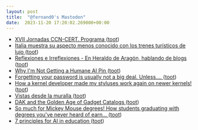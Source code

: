 ```yaml
---
layout: post
title:  "@fernand0's Mastodon"
date:  2023-11-20 17:20:02.269000+00:00
---
```

*  [XVII Jornadas CCN-CERT. Programa   ](https://jornadas.ccn-cert.cni.es/es/programa/xvii-jornadas-ccn-cert) ([toot](https://mastodon.social/@fernand0/111444020562693582))
*  [Italia muestra su aspecto menos conocido con los trenes turísticos de lujo ](https://www.expreso.info/noticias/transporte/97368_italia_muestra_su_aspecto_menos_conocido_con_los_trenes_turisticos_d) ([toot](https://mastodon.social/@fernand0/111443769210917640))
*  [
         Reflexiones e Irreflexiones - En Heraldo de Aragón,  hablando de blogs
       ](http://fernand0.blogalia.com//historias/7878) ([toot](https://mastodon.social/@fernand0/111443672095550542))
*  [Why I'm Not Getting a Humane AI Pin ](https://danielmiessler.com/p/im-not-getting-humane-ai-pi) ([toot](https://mastodon.social/@fernand0/111443541171897681))
*  [Forgetting your password is usually not a big deal. Unless.... ](https://blog.computationalcomplexity.org/2023/11/forgetting-your-password-is-usually-not.htm) ([toot](https://mastodon.social/@fernand0/111442964332803527))
*  [How a kernel developer made my styluses work again on newer kernels! ](https://www.davidrevoy.com/article1002/how-a-kernel-developer-made-my-styluses-work-agai) ([toot](https://mastodon.social/@fernand0/111442723395109348))
*  [Vistas desde la muralla ](https://www.flickr.com/photos/fernand0/53304661878) ([toot](https://mastodon.social/@fernand0/111442605851868462))
*  [DAK and the Golden Age of  Gadget Catalogs ](https://cabel.com/2023/11/06/dak-and-the-golden-age-of-gadget-catalogs) ([toot](https://mastodon.social/@fernand0/111442447814756049))
*  [So much for Mickey Mouse degrees! How students graduating with degrees you've never heard of earn... ](https://www.dailymail.co.uk/news/article-12741531/So-Mickey-Mouse-degrees-students-graduating-polytechnics-courses-youve-never-heard-earn-higher-salaries-peers.htm) ([toot](https://mastodon.social/@fernand0/111442226611544657))
*  [7 principles for AI in education ](https://www.eschoolnews.com/digital-learning/2023/11/10/7-principles-for-ai-in-education) ([toot](https://mastodon.social/@fernand0/111441885911104238))
